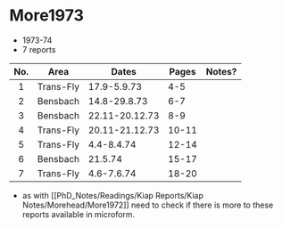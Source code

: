 # More1973

- 1973-74
- 7 reports

| No. | Area      | Dates          | Pages | Notes? |
| :-: | --------- | -------------- | ----- | ------ |
|  1  | Trans-Fly | 17.9-5.9.73    | 4-5   |        |
|  2  | Bensbach  | 14.8-29.8.73   | 6-7   |        |
|  3  | Bensbach  | 22.11-20.12.73 | 8-9   |        |
|  4  | Trans-Fly | 20.11-21.12.73 | 10-11 |        |
|  5  | Trans-Fly | 4.4-8.4.74     | 12-14 |        |
|  6  | Bensbach  | 21.5.74        | 15-17 |        |
|  7  | Trans-Fly | 4.6-7.6.74     | 18-20 |        |

- as with [[PhD_Notes/Readings/Kiap Reports/Kiap Notes/Morehead/More1972]] need to check if there is more to these reports available in microform. 